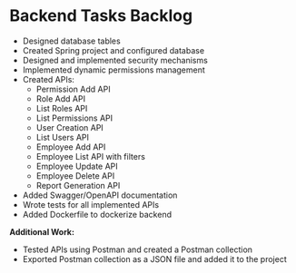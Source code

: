 # Backend Tasks Backlog

- Designed database tables
- Created Spring project and configured database
- Designed and implemented security mechanisms
- Implemented dynamic permissions management
- Created APIs:
    - Permission Add API
    - Role Add API
    - List Roles API
    - List Permissions API
    - User Creation API
    - List Users API
    - Employee Add API
    - Employee List API with filters
    - Employee Update API
    - Employee Delete API
    - Report Generation API
- Added Swagger/OpenAPI documentation
- Wrote tests for all implemented APIs
- Added Dockerfile to dockerize backend

**Additional Work:**
- Tested APIs using Postman and created a Postman collection
- Exported Postman collection as a JSON file and added it to the project